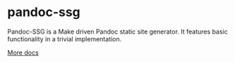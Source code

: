# pandoc-ssg
Pandoc-SSG is a Make driven Pandoc static site generator. It features basic functionality in a trivial implementation.

[More docs](https://ordecon.com/2020/07/pandoc-as-a-site-generator.html)
